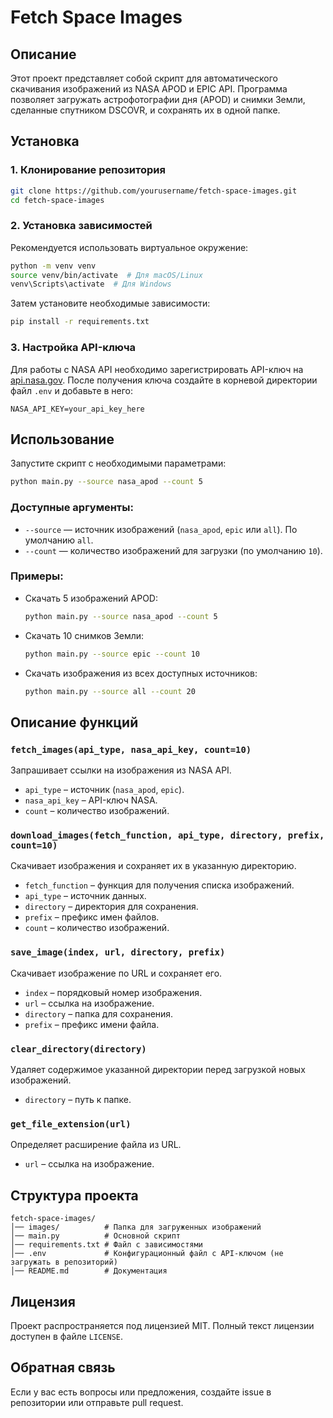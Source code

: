 # Fetch Space Images

## Описание
Этот проект представляет собой скрипт для автоматического скачивания изображений из NASA APOD и EPIC API. Программа позволяет загружать астрофотографии дня (APOD) и снимки Земли, сделанные спутником DSCOVR, и сохранять их в одной папке.

## Установка

### 1. Клонирование репозитория
```bash
git clone https://github.com/yourusername/fetch-space-images.git
cd fetch-space-images
```

### 2. Установка зависимостей
Рекомендуется использовать виртуальное окружение:
```bash
python -m venv venv
source venv/bin/activate  # Для macOS/Linux
venv\Scripts\activate  # Для Windows
```

Затем установите необходимые зависимости:
```bash
pip install -r requirements.txt
```

### 3. Настройка API-ключа
Для работы с NASA API необходимо зарегистрировать API-ключ на [api.nasa.gov](https://api.nasa.gov/). После получения ключа создайте в корневой директории файл `.env` и добавьте в него:
```
NASA_API_KEY=your_api_key_here
```

## Использование

Запустите скрипт с необходимыми параметрами:
```bash
python main.py --source nasa_apod --count 5
```

### Доступные аргументы:
- `--source` — источник изображений (`nasa_apod`, `epic` или `all`). По умолчанию `all`.
- `--count` — количество изображений для загрузки (по умолчанию `10`).

### Примеры:
- Скачать 5 изображений APOD:
  ```bash
  python main.py --source nasa_apod --count 5
  ```
- Скачать 10 снимков Земли:
  ```bash
  python main.py --source epic --count 10
  ```
- Скачать изображения из всех доступных источников:
  ```bash
  python main.py --source all --count 20
  ```

## Описание функций

### `fetch_images(api_type, nasa_api_key, count=10)`
Запрашивает ссылки на изображения из NASA API.
- `api_type` – источник (`nasa_apod`, `epic`).
- `nasa_api_key` – API-ключ NASA.
- `count` – количество изображений.

### `download_images(fetch_function, api_type, directory, prefix, count=10)`
Скачивает изображения и сохраняет их в указанную директорию.
- `fetch_function` – функция для получения списка изображений.
- `api_type` – источник данных.
- `directory` – директория для сохранения.
- `prefix` – префикс имен файлов.
- `count` – количество изображений.

### `save_image(index, url, directory, prefix)`
Скачивает изображение по URL и сохраняет его.
- `index` – порядковый номер изображения.
- `url` – ссылка на изображение.
- `directory` – папка для сохранения.
- `prefix` – префикс имени файла.

### `clear_directory(directory)`
Удаляет содержимое указанной директории перед загрузкой новых изображений.
- `directory` – путь к папке.

### `get_file_extension(url)`
Определяет расширение файла из URL.
- `url` – ссылка на изображение.

## Структура проекта
```
fetch-space-images/
│── images/          # Папка для загруженных изображений
│── main.py          # Основной скрипт
│── requirements.txt # Файл с зависимостями
│── .env             # Конфигурационный файл с API-ключом (не загружать в репозиторий)
│── README.md        # Документация
```

## Лицензия
Проект распространяется под лицензией MIT. Полный текст лицензии доступен в файле `LICENSE`.

## Обратная связь
Если у вас есть вопросы или предложения, создайте issue в репозитории или отправьте pull request.
